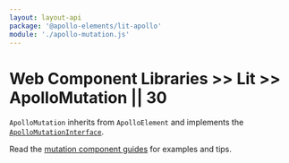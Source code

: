 ```yaml
---
layout: layout-api
package: '@apollo-elements/lit-apollo'
module: './apollo-mutation.js'
---
```

# Web Component Libraries >> Lit >> ApolloMutation || 30

`ApolloMutation` inherits from `ApolloElement` and implements the [`ApolloMutationInterface`](/api/interfaces/mutation/).

Read the [mutation component guides](../../../../guides/usage/mutations/) for examples and tips.
